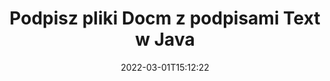 ---
############################# Static ############################
layout: "auto-gen-signature"
date: 2022-03-01T15:12:22
draft: false
operation: Sign
signaturetype: Text
fileformat: Docm
productName: Java
lang: pl
productCode: java
otherformats: pdf doc docx docm dot dotm dotx odt ott rtf xls xlsx xlsm xlsb csv ods ots xltx xltm ppt pptx pps ppsx odp otp potx potm pptm ppsm png jpg bmp gif tiff svg webp wmf
breadcrumb: Put Text signature on Docm for Java

############################# Head ############################
head_title: "Utwórz tekstowe podpisy elektroniczne do pliku Docm za pomocą Java"
head_description: "Umieść Text eSignature w pliku Docm dla Java, używając kilku linijek kodu. Użyj interfejsu GroupDocs Document Signature API, aby podpisać dziesiątki formatów plików."

############################# Header ############################
title: "Podpisz pliki Docm z podpisami Text w Java"
description: "Jak dodać podpis Text z kilkoma linijkami kodu Java?"
bg_image: "https://cms.admin.containerize.com/templates/aspose/App_Themes/V3/images/bg/header1.png"
bg_overlay: false
button:
    enable: true

############################# SubMenu ############################
submenu:
    enable: true

    left:
        img_alt: "GroupDocs.Signature for Java"
        image: "https://cms.admin.containerize.com/templates/groupdocs/images/product-logos/90x90-noborder/groupdocs-signature-java.png"
        product: "GroupDocs.Signature"
        platform: "Java"



############################# About ############################
about:
    enable: true
    title: "Informacje o interfejsie API GroupDocs.Signature for Java"
    content: |
        [GroupDocs.Signature for Java](https://products.groupdocs.com/signature/java/) to popularny interfejs API do elektronicznego podpisywania dokumentów. Dostępne są podpisy, takie jak teksty, obrazy, certyfikaty cyfrowe, kody kreskowe, kody QR, pieczątki lub metadane. Podpisy mogą być umieszczane na plikach PDF, dokumentach MS Word, skoroszytach MS Excel, prezentacjach MS PowerPoint, plikach Adobe Photoshop i różnych formatach graficznych. Klienci mogą podpisywać swoje dokumenty i aktualizować, wyszukiwać, weryfikować, usuwać lub przeglądać podpisy elektroniczne, które zostały umieszczone na tych dokumentach. Ponadto zapewniono wiele możliwości dostosowywania podpisów.
    

############################# Steps ############################
steps:
    enable: true
    title_left: "Kroki do podpisania Docm za pomocą Text w Java"
    content_left: |
        [GroupDocs.Signature for Java](https://products.groupdocs.com/signature/java/) umożliwia szybkie i łatwe podpisywanie dokumentów w formacie Docm za pomocą podpisów Text.
        
        * Utwórz instancję klasy Signature podając plik Docm do podpisania jako ścieżkę lub strumień pamięci
        * Utwórz wystąpienie klasy SignOptions i ustaw wszystkie wymagane dane.
        * Wywołaj metodę Signature.Sign() przekazującą wyjściowy plik Docm lub strumień pamięci

    title_right: " wymagania systemowe"
    content_right: |
        GroupDocs.Signature for Java są obsługiwane na wszystkich głównych platformach i systemach operacyjnych. Przed wykonaniem poniższego kodu upewnij się, że masz zainstalowane w systemie następujące wymagania wstępne.

        * Systemy operacyjne: Microsoft Windows, Linux, MacOS
        * Środowiska programistyczne: NetBeans, Intellij IDEA, Eclipse, etc.
        * Java runtime: J2SE 6.0 and above
        * Pobierz najnowszą wersję GroupDocs.Signature for Java z [Maven](https://repository.groupdocs.com/webapp/#/artifacts/browse/tree/General/repo/com/groupdocs/groupdocs-signature)
         
    code: |
        ```java    
                
        // Set up input Docm file
        String filePath = "input.docm";
        // Set up output file
        String outputFilePath = "output.docm";

        // Instantiate Signature for input file
        Signature signature = new Signature(filePath);

        //Provide sign options
        TextSignOptions options = new TextSignOptions("John Smith");

        // set signature position
        options.setLeft(50);
        options.setTop(200);

        // sign Docm document
        SignResult result = signature.sign(outputFilePath, options);

        ```

############################# Demos ############################
demos:
    enable: true
    title: "Podpisywanie dokumentów Docm za pomocą Text Demo na żywo"
    content: |
       Podpisz teraz plik Docm różnymi podpisami, odwiedzając witrynę [GroupDocs.Signature App](https://products.groupdocs.app/signature/family). Darmowe demo online czeka na Ciebie.          

############################# More Formats ############################
more_formats:
    enable: true
    title: "Inne obsługiwane podpisy Text dla Java"
    content: |
        "Możesz także podpisać Docm innymi typami podpisów. Zobacz poniższą listę."
    format: 
       
       
back_to_top:
    enable: true
---